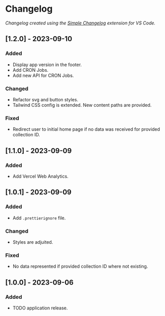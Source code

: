 # Changelog

_Changelog created using the [Simple Changelog](https://marketplace.visualstudio.com/items?itemName=tobiaswaelde.vscode-simple-changelog) extension for VS Code._

## [1.2.0] - 2023-09-10

### Added

-   Display app version in the footer.
-   Add CRON Jobs.
-   Add new API for CRON Jobs.

### Changed

-   Refactor svg and button styles.
-   Tailwind CSS config is extended. New content paths are provided.

### Fixed

-   Redirect user to initial home page if no data was received for provided collection ID.

## [1.1.0] - 2023-09-09

### Added

-   Add Vercel Web Analytics.

## [1.0.1] - 2023-09-09

### Added

-   Add `.prettierignore` file.

### Changed

-   Styles are adjuited.

### Fixed

-   No data represented if provided collection ID where not existing.

## [1.0.0] - 2023-09-06

### Added

-   TODO application release.
